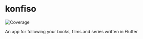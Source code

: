 # konfiso

![Coverage](https://github.com/BulcsuFarmasi/konfiso/coverage/badge.svg)

An app for following your books, films and series written in Flutter

